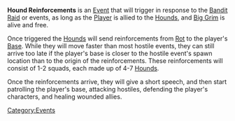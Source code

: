 **Hound Reinforcements** is an [Event](Events.md "wikilink") that will
trigger in response to the [Bandit Raid](Bandit_Raid.md "wikilink") or [](Red_Sabre_Raid.md) events, as long as the
[Player](Nameless.md "wikilink") is allied to the
[Hounds](Hounds.md "wikilink"), and [Big Grim](Big_Grim.md "wikilink") is
alive and free.

Once triggered the [Hounds](Hounds.md "wikilink") will send reinforcements
from [Rot](Rot.md "wikilink") to the player's
[Base](Guide_to_Building_an_Outpost.md "wikilink"). While they will move
faster than most hostile events, they can still arrive too late if the
player's base is closer to the hostile event's spawn location than to
the origin of the reinforcements. These reinforcements will consist of
1-2 squads, each made up of 4-7 [Hounds](Hound.md "wikilink").

Once the reinforcements arrive, they will give a short speech, and then
start patrolling the player's base, attacking hostiles, defending the
player's characters, and healing wounded allies.

[Category:Events](Category:Events "wikilink")